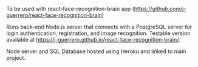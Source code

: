 To be used with react-face-recognition-brain app (https://github.com/j-guerrero/react-face-recognition-brain)

Runs back-end Node.js server that connects with a PostgreSQL server for login authentication, registration, and image recognition. Testable version available at https://j-guerrero.github.io/react-face-recognition-brain/.

Node server and SQL Database hosted using Heroku and linked to main project.
